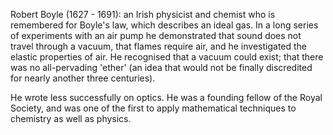 Robert Boyle (1627 - 1691): an Irish physicist and chemist who is
remembered for Boyle's law, which describes an ideal gas. In a long
series of experiments with an air pump he demonstrated that sound does
not travel through a vacuum, that flames require air, and he
investigated the elastic properties of air. He recognised that a vacuum
could exist; that there was no all-pervading 'ether' (an idea that would
not be finally discredited for nearly another three centuries).

He wrote less successfully on optics. He was a founding fellow of the
Royal Society, and was one of the first to apply mathematical techniques
to chemistry as well as physics.
